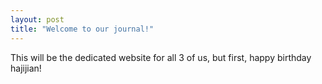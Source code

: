 ```yaml
---
layout: post
title: "Welcome to our journal!"
---
```


This will be the dedicated website for all 3 of us, but first, happy birthday hajijian!
